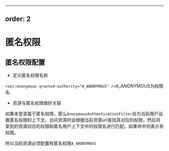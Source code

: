 ---
order: 2
----
# 匿名权限

## 匿名权限配置

- 定义匿名权限名称

`<sec:anonymous granted-authority="A_ANONYMOUS" />`A_ANONYMOUS为权限名


- 资源与匿名权限做好关联

如果未登录属于匿名权限，那么`AnonymousAuthenticationFilter`会为当前用户设置匿名权限的上下文，访问资源时会根据当前资源url查找其对应的权限，然后将拿到的资源对应的权限和匿名用户上下文中的权限名进行匹配。如果命中则表示有权限。

所以当前资源必须配置有匿名权限`A_ANONYMOUS`


